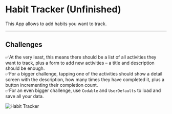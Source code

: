 # Habit Tracker (Unfinished)

This App allows to add habits you want to track.

---

## Challenges

✅At the very least, this means there should be a list of all activities they want to track, plus a form to add new activities – a title and description should be enough.  
✅For a bigger challenge, tapping one of the activities should show a detail screen with the description, how many times they have completed it, plus a button incrementing their completion count.  
✅For an even bigger challenge, use `Codable` and `UserDefaults` to load and save all your data.

![Habit Tracker](https://media.giphy.com/media/gLjEco31oVBKw5kcG4/giphy.gif)
